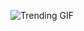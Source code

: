 ![Trending GIF](https://media4.giphy.com/media/v1.Y2lkPThiYjIxNzcyM2d5MWludmN1OTQycGw1Z3hucmx2NDJoeGRiejByN21iOGtnOTBuZiZlcD12MV9naWZzX3NlYXJjaCZjdD1n/MT5UUV1d4CXE2A37Dg/giphy.gif)
